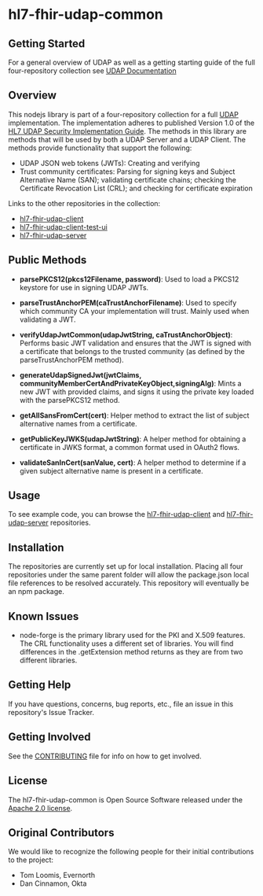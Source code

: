 # hl7-fhir-udap-common

## Getting Started

For a general overview of UDAP as well as a getting starting guide of the full four-repository collection see [UDAP Documentation](https://github.com/Evernorth/hl7-fhir-udap-docs#readme)

## Overview

This nodejs library is part of a four-repository collection for a full [UDAP](https://www.udap.org/) implementation. The implementation adheres to published Version 1.0 of the [HL7 UDAP Security Implementation Guide](http://hl7.org/fhir/us/udap-security/STU1//). The methods in this library are methods that will be used by both a UDAP Server and a UDAP Client. The methods provide functionality that support the following: 
- UDAP JSON web tokens (JWTs): Creating and verifying
- Trust community certificates: Parsing for signing keys and Subject Alternative Name (SAN); validating certificate chains; checking the Certificate Revocation List (CRL); and checking for certificate expiration

Links to the other repositories in the collection:
- [hl7-fhir-udap-client](https://github.com/Evernorth/hl7-fhir-udap-client#readme)
- [hl7-fhir-udap-client-test-ui](https://github.com/Evernorth/hl7-fhir-udap-client-test-ui#readme)
- [hl7-fhir-udap-server](https://github.com/Evernorth/hl7-fhir-udap-server#readme)


## Public Methods
- **parsePKCS12(pkcs12Filename, password)**: Used to load a PKCS12 keystore for use in signing UDAP JWTs.

- **parseTrustAnchorPEM(caTrustAnchorFilename)**: Used to specify which community CA your implementation will trust. Mainly used when validating a JWT.

- **verifyUdapJwtCommon(udapJwtString, caTrustAnchorObject)**: Performs basic JWT validation and ensures that the JWT is signed with a certificate that belongs to the trusted community (as defined by the parseTrustAnchorPEM method).

- **generateUdapSignedJwt(jwtClaims, communityMemberCertAndPrivateKeyObject,signingAlg)**: Mints a new JWT with provided claims, and signs it using the private key loaded with the parsePKCS12 method.

- **getAllSansFromCert(cert)**: Helper method to extract the list of subject alternative names from a certificate.

- **getPublicKeyJWKS(udapJwtString)**: A helper method for obtaining a certificate in JWKS format, a common format used in OAuth2 flows.

- **validateSanInCert(sanValue, cert)**: A helper method to determine if a given subject alternative name is present in a certificate.

## Usage

To see example code, you can browse the [hl7-fhir-udap-client](https://github.com/Evernorth/hl7-fhir-udap-client#readme) and [hl7-fhir-udap-server](https://github.com/Evernorth/hl7-fhir-udap-server#readme) repositories.

## Installation

The repositories are currently set up for local installation. Placing all four repositories under the same parent folder will allow the package.json local file references to be resolved accurately. This repository will eventually be an npm package.

## Known Issues
- node-forge is the primary library used for the PKI and X.509 features.  The CRL functionality uses a different set of libraries.  You will find differences in the .getExtension method returns as they are from two different libraries.

## Getting Help

If you have questions, concerns, bug reports, etc., file an issue in this repository's Issue Tracker.

## Getting Involved

See the [CONTRIBUTING](CONTRIBUTING.md) file for info on how to get involved.

## License

The hl7-fhir-udap-common is Open Source Software released under the [Apache 2.0 license](https://www.apache.org/licenses/LICENSE-2.0.html).

## Original Contributors

We would like to recognize the following people for their initial contributions to the project: 
 - Tom Loomis, Evernorth
 - Dan Cinnamon, Okta